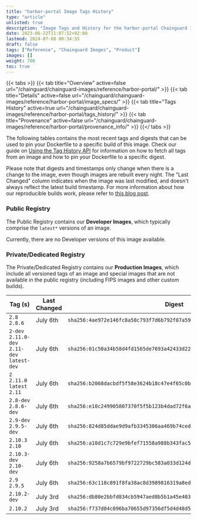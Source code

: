 ```yaml
---
title: "harbor-portal Image Tags History"
type: "article"
unlisted: true
description: "Image Tags and History for the harbor-portal Chainguard Image"
date: 2023-06-22T11:07:52+02:00
lastmod: 2024-07-08 00:34:55
draft: false
tags: ["Reference", "Chainguard Images", "Product"]
images: []
weight: 700
toc: true
---
```


{{< tabs >}}
{{< tab title="Overview" active=false url="/chainguard/chainguard-images/reference/harbor-portal/" >}}
{{< tab title="Details" active=false url="/chainguard/chainguard-images/reference/harbor-portal/image_specs/" >}}
{{< tab title="Tags History" active=true url="/chainguard/chainguard-images/reference/harbor-portal/tags_history/" >}}
{{< tab title="Provenance" active=false url="/chainguard/chainguard-images/reference/harbor-portal/provenance_info/" >}}
{{</ tabs >}}

The following tables contains the most recent tags and digests that can be used to pin your Dockerfile to a specific build of this image. Check our guide on [Using the Tag History API](/chainguard/chainguard-images/using-the-tag-history-api/) for information on how to fetch all tags from an image and how to pin your Dockerfile to a specific digest.

Please note that digests and timestamps only change when there is a change to the image, even though images are rebuilt every night. The "Last Changed" column indicates when the image was last modified, and doesn't always reflect the latest build timestamp. For more information about how our reproducible builds work, please refer to [this blog post](https://www.chainguard.dev/unchained/reproducing-chainguards-reproducible-image-builds).

### Public Registry
The Public Registry contains our **Developer Images**, which typically comprise the `latest*` versions of an image.

Currently, there are no Developer versions of this image available.

### Private/Dedicated Registry
The Private/Dedicated Registry contains our **Production Images**, which include all versioned tags of an image and special images that are not available in the public registry (including FIPS images and other custom builds).

| Tag (s)                                       | Last Changed | Digest                                                                    |
|-----------------------------------------------|--------------|---------------------------------------------------------------------------|
|  `2.8` `2.8.6`                                | July 6th     | `sha256:4ae972e146fc8a58c793f7d6b792f07a59f03e191ee14eb3880b28420e59db1e` |
|  `2-dev` `2.11.0-dev` `2.11-dev` `latest-dev` | July 6th     | `sha256:01c50a34b58d4fd1565de7693a42433d223f61f4c30086b41015122c7885a7f6` |
|  `2` `2.11.0` `latest` `2.11`                 | July 6th     | `sha256:b2068dacbdf5f58e3624b18c47e4f65c0b462b3dfcfb650a76eb82592d3815a6` |
|  `2.8-dev` `2.8.6-dev`                        | July 6th     | `sha256:e10c249905807370f5f5b123b4dad72f6a69b46969a5cbaa7e14a424c30b0864` |
|  `2.9-dev` `2.9.5-dev`                        | July 6th     | `sha256:824d85ddae9d9afb3345306aa469b74ced0d6eedcb24af54fc778a01377b8b84` |
|  `2.10.3` `2.10`                              | July 6th     | `sha256:a10d1c7c729e9bfef71558a988b343fac5c70289463e0e16fa0858dc78981225` |
|  `2.10.3-dev` `2.10-dev`                      | July 6th     | `sha256:9258a7b6579bf9722729bc583a033d124d9e03cfcf59df1fbdc29fad74d47fc2` |
|  `2.9` `2.9.5`                                | July 6th     | `sha256:63c118c891f8fa38ac8d3989816319a8ed60f331790377e981b9296d549a6b9f` |
|  `2.10.2-dev`                                 | July 3rd     | `sha256:db80e2bbfd834cb5947aed8b5b1a45e403f98eb2c781ba0c8946b91fa168571f` |
|  `2.10.2`                                     | July 3rd     | `sha256:f737d04c096ba70655d97356df5d4d48d51f7c38ba25f0ceeef767de92940fb4` |

